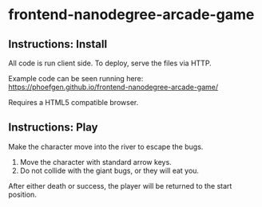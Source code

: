 frontend-nanodegree-arcade-game
===============================

## Instructions: Install

All code is run client side. To deploy, serve the files via HTTP.

Example code can be seen running here: https://phoefgen.github.io/frontend-nanodegree-arcade-game/

Requires a HTML5 compatible browser.

## Instructions: Play

Make the character move into the river to escape the bugs.

1) Move the character with standard arrow keys.
2) Do not collide with the giant bugs, or they will eat you.

After either death or success, the player will be returned to the start position.
